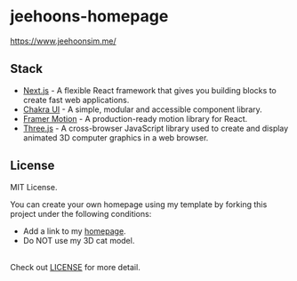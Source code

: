 # jeehoons-homepage
https://www.jeehoonsim.me/

## Stack
- <a href='https://nextjs.org/'>Next.js</a> - A flexible React framework that gives you building blocks to create fast web applications.
- <a href='https://chakra-ui.com/'>Chakra UI</a> - A simple, modular and accessible component library.
- <a href='https://www.framer.com/motion/'>Framer Motion</a> - A production-ready motion library for React.
- <a href='https://threejs.org/'>Three.js</a> - A cross-browser JavaScript library used to create and display animated 3D computer graphics in a web browser.

## License

MIT License.

You can create your own homepage using my template by forking this project under the following conditions:

- Add a link to my <a href="https://www.jeehoonsim.me/">homepage</a>.
- Do NOT use my 3D cat model. 
</br>
Check out <a href="https://github.com/wlgnstla/jeehoons-homepage/blob/main/LICENSE">LICENSE</a> for more detail.
